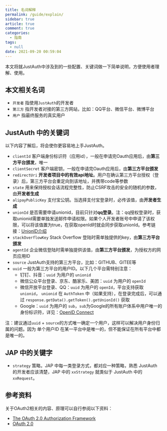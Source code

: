 ```yaml
---
title: 名词解释
permalink: /guide/explain/
sidebar: true
article: true
comment: true
categories: 
  - 指南
tags: 
  - null
date: 2021-09-20 00:59:04
---
```


本文将就JustAuth中涉及到的一些配置、关键词做一下简单说明，方便使用者理解、使用。

## 本文相关名词

- `开发者` 指使用`JustAuth`的开发者
- `第三方` 指开发者对接的第三方网站，比如：QQ平台、微信平台、微博平台
- `用户` 指最终服务的真实用户

## JustAuth 中的关键词

以下内容了解后，将会使你更容易地上手JustAuth。

- `clientId` 客户端身份标识符（应用id），一般在申请完Oauth应用后，由**第三方平台颁发**，唯一
- `clientSecret` 客户端密钥，一般在申请完Oauth应用后，由**第三方平台颁发**
- `redirectUri` **开发者项目中的有效api地址**。用户在确认第三方平台授权（登录）后，第三方平台会重定向到该地址，并携带code等参数
- `state` 用来保持授权会话流程完整性，防止CSRF攻击的安全的随机的参数，由**开发者生成**
- `alipayPublicKey`  支付宝公钥。当选择支付宝登录时，必传该值，由**开发者生成**
- `unionId`  是否需要申请unionid，目前只针对**qq登录**。注：qq授权登录时，获取unionid需要单独发送邮件申请权限。如果个人开发者账号中申请了该权限，可以将该值置为true，在获取openId时就会同步获取unionId。参考链接：[UnionID介绍](http://wiki.connect.qq.com/unionid%E4%BB%8B%E7%BB%8D)
- `stackOverflowKey` Stack Overflow 登陆时需单独提供的key，由**第三方平台颁发**
- `agentId`  企业微信登陆时需单独提供该值，由**第三方平台颁发**，为授权方的网页应用ID
- `source` JustAuth支持的第三方平台，比如：GITHUB、GITEE等
- `uuid` 一般为第三方平台的用户ID。以下几个平台需特别注意：
  - 钉钉、抖音：`uuid` 为用户的 `unionid`
  - 微信公众平台登录、京东、酷家乐、美团：`uuid` 为用户的 `openId`
  - 微信开放平台登录、QQ：`uuid` 为用户的 `openId`，平台支持获取`unionid`， `unionid` 在 `AuthToken` 中（如果支持），在登录完成后，可以通过 `response.getData().getToken().getUnionId()` 获取
  - Google：`uuid` 为用户的 `sub`，`sub`为Google的所有账户体系中用户唯一的身份标识符，详见：[OpenID Connect](https://developers.google.com/identity/protocols/oauth2/openid-connect)

注：建议通过`uuid` + `source`的方式唯一确定一个用户，这样可以解决用户身份归属的问题。因为 单个用户ID 在某一平台中是唯一的，但不能保证在所有平台中都是唯一的。

## JAP 中的关键字

- `strategy` 策略，JAP 中每一类登录方式，都对应一种策略，熟悉 JustAuth 的开发者应该清楚，JAP 中的 `xxStrategy` 就类似于 JustAuth 中的 `xxRequest`。

## 参考资料

关于OAuth2相关的内容、原理可以自行参阅以下资料：

- [The OAuth 2.0 Authorization Framework](https://tools.ietf.org/html/rfc6749)
- [OAuth 2.0](https://oauth.net/2/)
